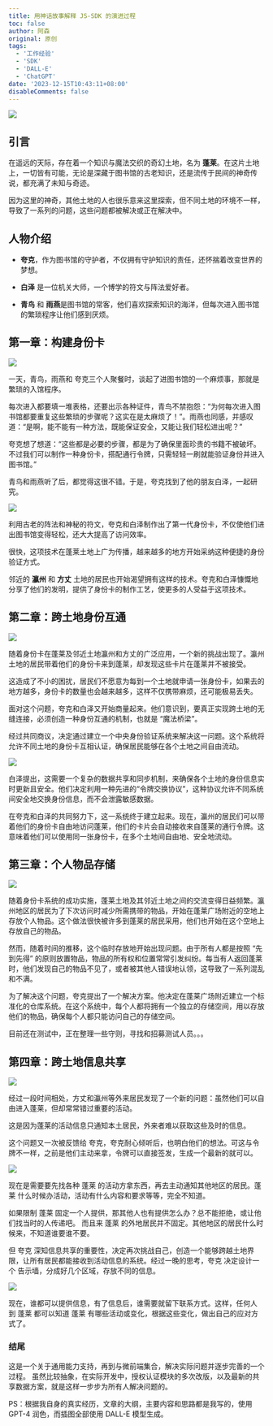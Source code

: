 ```yaml
---
title: 用神话故事解释 JS-SDK 的演进过程
toc: false
author: 阿森
original: 原创
tags:
  - '工作经验'
  - 'SDK'
  - 'DALL-E'
  - 'ChatGPT'
date: '2023-12-15T10:43:11+08:00'
disableComments: false
---
```


![](./01.png)

## 引言

在遥远的天际，存在着一个知识与魔法交织的奇幻土地，名为 **蓬莱**。在这片土地上，一切皆有可能，无论是深藏于图书馆的古老知识，还是流传于民间的神奇传说，都充满了未知与奇迹。

因为这里的神奇，其他土地的人也很乐意来这里探索，但不同土地的环境不一样，导致了一系列的问题，这些问题都被解决或正在解决中。

## 人物介绍

- **夸克**，作为图书馆的守护者，不仅拥有守护知识的责任，还怀揣着改变世界的梦想。
- **白泽** 是一位机关大师，一个博学的符文与阵法爱好者。

- **青鸟** 和 **雨燕**是图书馆的常客，他们喜欢探索知识的海洋，但每次进入图书馆的繁琐程序让他们感到厌烦。

## 第一章：构建身份卡

![](./02.png)

一天，青鸟，雨燕和 夸克三个人聚餐时，谈起了进图书馆的一个麻烦事，那就是繁琐的入馆程序。

每次进入都要填一堆表格，还要出示各种证件，青鸟不禁抱怨：“为何每次进入图书馆都要重复这些繁琐的步骤呢？这实在是太麻烦了！”。雨燕也同感，并感叹道：“是啊，能不能有一种方法，既能保证安全，又能让我们轻松进出呢？”

夸克想了想道：“这些都是必要的步骤，都是为了确保里面珍贵的书籍不被破坏。不过我们可以制作一种身份卡，搭配通行令牌，只需轻轻一刷就能验证身份并进入图书馆。”

青鸟和雨燕听了后，都觉得这很不错。于是，夸克找到了他的朋友白泽，一起研究。

![](./03.png)

利用古老的阵法和神秘的符文，夸克和白泽制作出了第一代身份卡，不仅使他们进出图书馆变得轻松，还大大提高了访问效率。

很快，这项技术在蓬莱土地上广为传播，越来越多的地方开始采纳这种便捷的身份验证方式。

邻近的 **瀛州** 和 **方丈** 土地的居民也开始渴望拥有这样的技术。夸克和白泽慷慨地分享了他们的发明，提供了身份卡的制作工艺，使更多的人受益于这项技术。

## 第二章：跨土地身份互通

![](./04.png)

随着身份卡在蓬莱及邻近土地瀛州和方丈的广泛应用，一个新的挑战出现了。瀛州土地的居民带着他们的身份卡来到蓬莱，却发现这些卡片在蓬莱并不被接受。

这造成了不小的困扰，居民们不愿意为每到一个土地就申请一张身份卡，如果去的地方越多，身份卡的数量也会越来越多，这样不仅携带麻烦，还可能极易丢失。

面对这个问题，夸克和白泽又开始商量起来。他们意识到，要真正实现跨土地的无缝连接，必须创造一种身份互通的机制，也就是 “魔法桥梁”。

经过共同商议，决定通过建立一个中央身份验证系统来解决这一问题。这个系统将允许不同土地的身份卡互相认证，确保居民能够在各个土地之间自由流动。

![](./05.png)

白泽提出，这需要一个复杂的数据共享和同步机制，来确保各个土地的身份信息实时更新且安全。他们决定利用一种先进的“令牌交换协议”，这种协议允许不同系统间安全地交换身份信息，而不会泄露敏感数据。

在夸克和白泽的共同努力下，这一系统终于建立起来。现在，瀛州的居民们可以带着他们的身份卡自由地访问蓬莱，他们的卡片会自动接收来自蓬莱的通行令牌。这意味着他们可以使用同一张身份卡，在多个土地间自由地、安全地流动。

## 第三章：个人物品存储

![](./06.png)

随着身份卡系统的成功实施，蓬莱土地及其邻近土地之间的交流变得日益频繁。瀛州地区的居民为了下次访问时减少所需携带的物品，开始在蓬莱广场附近的空地上存放个人物品。这个做法很快被许多到蓬莱的居民采用，他们也开始在这个空地上存放自己的物品。

然而，随着时间的推移，这个临时存放地开始出现问题。由于所有人都是按照 “先到先得” 的原则放置物品，物品的所有权和位置常常引发纠纷。每当有人返回蓬莱时，他们发现自己的物品不见了，或者被其他人错误地认领，这导致了一系列混乱和不满。

为了解决这个问题，夸克提出了一个解决方案。他决定在蓬莱广场附近建立一个标准化的仓库系统。在这个系统中，每个人都将拥有一个独立的存储空间，用以存放他们的物品，确保每个人都只能访问自己的存储空间。

目前还在测试中，正在整理一些守则，寻找和招募测试人员。。。

## 第四章：跨土地信息共享

![](./07.png)

经过一段时间相处，方丈和瀛州等外来居民发现了一个新的问题：虽然他们可以自由进入蓬莱，但却常常错过重要的活动。

这是因为蓬莱的活动信息只通知本土居民，外来者难以获取这些及时的信息。

这个问题又一次被反馈给 夸克，夸克耐心倾听后，也明白他们的想法。可这与令牌不一样，之前是他们主动来拿，令牌可以直接签发，生成一个最新的就可以。

![](./08.png)

现在是需要要先找各种 蓬莱 的活动方拿东西，再去主动通知其他地区的居民。蓬莱 什么时候办活动，活动有什么内容和要求等等，完全不知道。

如果限制 蓬莱 固定一个人提供，那其他人也有提供怎么办？总不能拒绝，或让他们找当时的人传递吧。 而且来 蓬莱 的外地居民并不固定。其他地区的居民什么时候来，不知道谁要谁不要。

但 夸克 深知信息共享的重要性，决定再次挑战自己，创造一个能够跨越土地界限，让所有居民都能接收到活动信息的系统。经过一晚的思考，夸克 决定设计一个 告示墙，分成好几个区域，存放不同的信息。

![](./09.png)

现在，谁都可以提供信息，有了信息后，谁需要就留下联系方式。这样，任何人到 蓬莱 都可以知道 蓬莱 有哪些活动或变化，根据这些变化，做出自己的应对方式了。

### 结尾

这是一个关于通用能力支持，再到与微前端集合，解决实际问题并逐步完善的一个过程。  虽然比较抽象，在实际开发中，授权认证模块的多次改版，以及最新的共享数据方案，就是这样一步步为所有人解决问题的。

PS：根据我自身的真实经历，文章的大纲，主要内容和思路都是我写的，使用 GPT-4 润色，而插图全部使用 DALL-E 模型生成。
